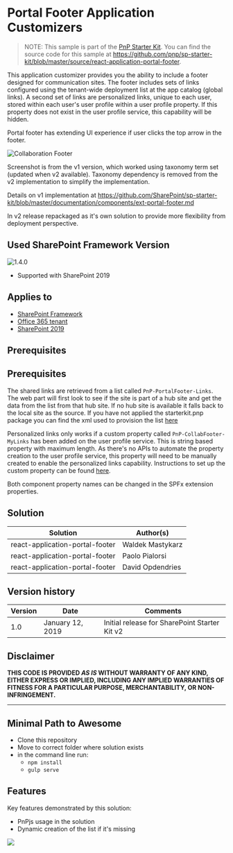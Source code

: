 # Portal Footer Application Customizers

> NOTE: This sample is part of the [PnP Starter Kit](https://github.com/pnp/sp-starter-kit). You can find the source code for this sample at https://github.com/pnp/sp-starter-kit/blob/master/source/react-application-portal-footer.


This application customizer provides you the ability to include a footer designed for communication sites. The footer includes sets of links configured using the tenant-wide deployment list at the app catalog (global links). A second set of links are personalized links, unique to each user, stored within each user's user profile within a user profile property. If this property does not exist in the user profile service, this capability will be hidden. 

Portal footer has extending UI experience if user clicks the top arrow in the footer. 

![Collaboration Footer](https://github.com/pnp/sp-starter-kit/raw/master/assets/images/components/ext-portal-footer.gif)

Screenshot is from the v1 version, which worked using taxonomy term set (updated when v2 available). Taxonomy dependency is removed from the v2 implementation to simplify the implementation.

Details on v1 implementation at https://github.com/SharePoint/sp-starter-kit/blob/master/documentation/components/ext-portal-footer.md

In v2 release repackaged as it's own solution to provide more flexibility from deployment perspective.

## Used SharePoint Framework Version

![1.4.0](https://img.shields.io/badge/version-1.4-green.svg)

* Supported with SharePoint 2019

## Applies to

* [SharePoint Framework](https:/dev.office.com/sharepoint)
* [Office 365 tenant](https://dev.office.com/sharepoint/docs/spfx/set-up-your-development-environment)
* [SharePoint 2019](https://docs.microsoft.com/en-us/sharepoint/dev/general-development/sharepoint-2019-development-platform)

## Prerequisites

## Prerequisites

The shared links are retrieved from a list called `PnP-PortalFooter-Links`. The web part will first look to see if the site is part of a hub site and get the data from the list from that hub site. If no hub site is available it falls back to the local site as the source. If you have not applied the starterkit.pnp package you can find the xml used to provision the list [here](../../provisioning/starterkit.xml)

Personalized links only works if a custom property called `PnP-CollabFooter-MyLinks` has been added on the user profile service. This is string based property with maximum length. As there's no APIs to automate the property creation to the user profile service, this property will need to be manually created to enable the personalized links capability. Instructions to set up the custom property can be found [here](../../documentation/tenant-settings.md#create-a-custom-property-in-the-user-profile-service).

Both component property names can be changed in the SPFx extension properties. 

## Solution

Solution|Author(s)
--------|---------
react-application-portal-footer | Waldek Mastykarz
react-application-portal-footer | Paolo Pialorsi
react-application-portal-footer | David Opdendries

## Version history

Version|Date|Comments
-------|----|--------
1.0|January 12, 2019|Initial release for SharePoint Starter Kit v2

## Disclaimer

**THIS CODE IS PROVIDED *AS IS* WITHOUT WARRANTY OF ANY KIND, EITHER EXPRESS OR IMPLIED, INCLUDING ANY IMPLIED WARRANTIES OF FITNESS FOR A PARTICULAR PURPOSE, MERCHANTABILITY, OR NON-INFRINGEMENT.**

---

## Minimal Path to Awesome

* Clone this repository
* Move to correct folder where solution exists
* in the command line run:
  * `npm install`
  * `gulp serve`

## Features

Key features demonstrated by this solution:

* PnPjs usage in the solution
* Dynamic creation of the list if it's missing

<img src="https://m365-visitor-stats.azurewebsites.net/sp-dev-fx-extensions/samples/react-application-portal-footer" />
